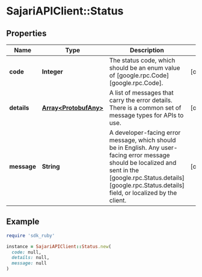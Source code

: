 # SajariAPIClient::Status

## Properties

| Name | Type | Description | Notes |
| ---- | ---- | ----------- | ----- |
| **code** | **Integer** | The status code, which should be an enum value of [google.rpc.Code][google.rpc.Code]. | [optional] |
| **details** | [**Array&lt;ProtobufAny&gt;**](ProtobufAny.md) | A list of messages that carry the error details.  There is a common set of message types for APIs to use. | [optional] |
| **message** | **String** | A developer-facing error message, which should be in English. Any user-facing error message should be localized and sent in the [google.rpc.Status.details][google.rpc.Status.details] field, or localized by the client. | [optional] |

## Example

```ruby
require 'sdk_ruby'

instance = SajariAPIClient::Status.new(
  code: null,
  details: null,
  message: null
)
```

